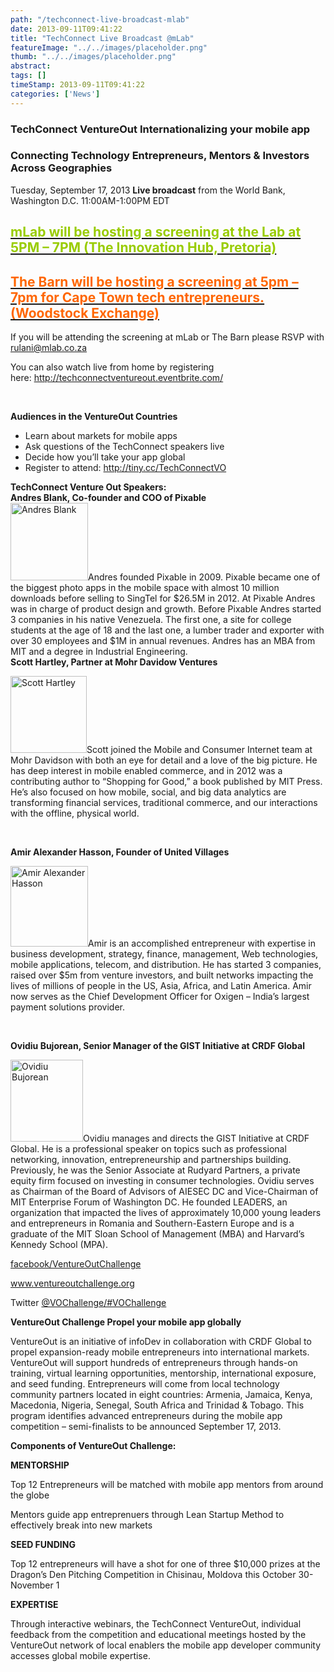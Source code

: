 ```yaml
---
path: "/techconnect-live-broadcast-mlab" 
date: 2013-09-11T09:41:22 
title: "TechConnect Live Broadcast @mLab" 
featureImage: "../../images/placeholder.png" 
thumb: "../../images/placeholder.png" 
abstract:  
tags: [] 
timeStamp: 2013-09-11T09:41:22 
categories: ['News'] 
---
```


<h3><strong>TechConnect VentureOut Internationalizing your mobile app</strong></h3>
<h3><strong>Connecting Technology Entrepreneurs, Mentors &amp; Investors Across Geographies</strong></h3>
<div>
<div>
<p>Tuesday, September 17, 2013 <strong>Live broadcast</strong> from the World Bank, Washington D.C. 11:00AM-1:00PM EDT</p>
<h2><a href="http://mlab/contact-us/"><span style="color: #99cc00;">mLab will be hosting a screening at the Lab at 5PM &#8211; 7PM (The Innovation Hub, Pretoria)</span></a></h2>
<h2><span style="color: #ff6600;"><a href="http://www.bandwidthbarn.org/contact-us.html"><span style="color: #ff6600;">The Barn will be hosting a screening at 5pm &#8211; 7pm for Cape Town tech entrepreneurs. (Woodstock Exchange)</span></a></span></h2>
<p>If you will be attending the screening at mLab or The Barn please RSVP with <a href="mailto:rulani@mlab.co.za">rulani@mlab.co.za</a></p>
<p>You can also watch live from home by registering here: <a href="http://techconnectventureout.eventbrite.com/">http://techconnectventureout.eventbrite.com/</a></p>
<p>&nbsp;</p>
<p><strong>Audiences in the VentureOut Countries</strong></p>
<ul>
<li>Learn about markets for mobile apps</li>
<li>Ask questions of the TechConnect speakers live</li>
<li>Decide how you’ll take your app global</li>
<li>Register to attend: <a href="http://tiny.cc/TechConnectVO">http://tiny.cc/TechConnectVO</a></li>
</ul>
</div>
<div></div>
<div><strong>TechConnect Venture Out Speakers:</strong></div>
<div></div>
<div><strong>Andres Blank, Co-founder and COO of Pixable</strong><br />
<a href="http://mlab/wp-content/uploads/2013/09/Screen-Shot-2013-09-11-at-9.26.13-AM.png"><img class="alignleft size-full wp-image-1135" alt="Andres Blank" src="http://mlab/wp-content/uploads/2013/09/Screen-Shot-2013-09-11-at-9.26.13-AM.png" width="124" height="124" /></a>Andres founded Pixable in 2009. Pixable became one of the biggest photo apps in the mobile space with almost 10 million downloads before selling to SingTel for $26.5M in 2012. At Pixable Andres was in charge of product design and growth. Before Pixable Andres started 3 companies in his native Venezuela. The first one, a site for college students at the age of 18 and the last one, a lumber trader and exporter with over 30 employees and $1M in annual revenues. Andres has an MBA from MIT and a degree in Industrial Engineering.</div>
<div></div>
<div></div>
<div><strong>Scott </strong><strong>Hartley, Partner at Mohr Davidow Ventures</strong></div>
<div>
<p><a href="http://mlab/wp-content/uploads/2013/09/Screen-Shot-2013-09-11-at-9.26.46-AM.png"><img class="alignleft size-full wp-image-1136" alt="Scott Hartley" src="http://mlab/wp-content/uploads/2013/09/Screen-Shot-2013-09-11-at-9.26.46-AM.png" width="122" height="123" /></a>Scott joined the Mobile and Consumer Internet team at Mohr Davidson with both an eye for detail and a love of the big picture. He has deep interest in mobile enabled commerce, and in 2012 was a contributing author to “Shopping for Good,” a book published by MIT Press. He’s also focused on how mobile, social, and big data analytics are transforming financial services, traditional commerce, and our interactions with the offline, physical world.</p>
<p>&nbsp;</p>
<p><strong>Amir Alexander Hasson, Founder of United Villages</strong></p>
<p><a href="http://mlab/wp-content/uploads/2013/09/Screen-Shot-2013-09-11-at-9.26.35-AM.png"><img class="alignleft size-full wp-image-1137" alt="Amir Alexander Hasson" src="http://mlab/wp-content/uploads/2013/09/Screen-Shot-2013-09-11-at-9.26.35-AM.png" width="124" height="129" /></a>Amir is an accomplished entrepreneur with expertise in business development, strategy, finance, management, Web technologies, mobile applications, telecom, and distribution. He has started 3 companies, raised over $5m from venture investors, and built networks impacting the lives of millions of people in the US, Asia, Africa, and Latin America. Amir now serves as the Chief Development Officer for Oxigen &#8211; India’s largest payment solutions provider.</p>
<p>&nbsp;</p>
<p><strong>Ovidiu Bujorean, Senior Manager of the GIST Initiative at CRDF Global</strong></p>
<p><a href="http://mlab/wp-content/uploads/2013/09/Screen-Shot-2013-09-11-at-9.26.25-AM.png"><img class="alignleft size-full wp-image-1138" alt="Ovidiu Bujorean" src="http://mlab/wp-content/uploads/2013/09/Screen-Shot-2013-09-11-at-9.26.25-AM.png" width="116" height="131" /></a>Ovidiu manages and directs the GIST Initiative at CRDF Global. He is a professional speaker on topics such as professional networking, innovation, entrepreneurship and partnerships building. Previously, he was the Senior Associate at Rudyard Partners, a private equity firm focused on investing in consumer technologies. Ovidiu serves as Chairman of the Board of Advisors of AIESEC DC and Vice-Chairman of MIT Enterprise Forum of Washington DC. He founded LEADERS, an organization that impacted the lives of approximately 10,000 young leaders and entrepreneurs in Romania and Southern-Eastern Europe and is a graduate of the MIT Sloan School of Management (MBA) and Harvard’s Kennedy School (MPA).</p>
<p><a href="facebook/VentureOutChallenge">facebook/VentureOutChallenge</a></p>
</div>
<div>
<div>
<p><a href="www.ventureoutchallenge.org">www.ventureoutchallenge.org</a></p>
</div>
<div>
<p>Twitter <a href="https://twitter.com/VOChallenge">@VOChallenge/#VOChallenge</a></p>
<p><strong>VentureOut Challenge Propel your mobile app globally</strong></p>
</div>
</div>
</div>
<div>
<div>
<p>VentureOut is an initiative of infoDev in collaboration with CRDF Global to propel expansion-ready mobile entrepreneurs into international markets. VentureOut will support hundreds of entrepreneurs through hands-on training, virtual learning opportunities, mentorship, international exposure, and seed funding. Entrepreneurs will come from local technology community partners located in eight countries: Armenia, Jamaica, Kenya, Macedonia, Nigeria, Senegal, South Africa and Trinidad &amp; Tobago. This program identifies advanced entrepreneurs during the mobile app competition &#8211; semi-finalists to be announced September 17, 2013.</p>
<p><strong>Components of VentureOut Challenge:</strong></p>
<p><strong>MENTORSHIP</strong></p>
<p>Top 12 Entrepreneurs will be matched with mobile app mentors from around the globe</p>
<p>Mentors guide app entreprenuers through Lean Startup Method to effectively break into new markets</p>
<p><strong>SEED FUNDING</strong></p>
<p>Top 12 entrepreneurs will have a shot for one of three $10,000 prizes at the Dragon’s Den Pitching Competition in Chisinau, Moldova this October 30-November 1</p>
<p><strong>EXPERTISE</strong></p>
<p>Through interactive webinars, the TechConnect VentureOut, individual feedback from the competition and educational meetings hosted by the VentureOut network of local enablers the mobile app developer community accesses global mobile expertise.</p>
</div>
</div>
